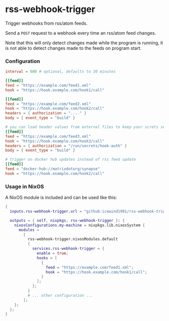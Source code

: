 # rss-webhook-trigger

Trigger webhooks from rss/atom feeds.

Send a `POST` request to a webhook every time an rss/atom feed changes.

Note that this will only detect changes made while the program is running, it is not able to detect changes made to
the feeds on program start.

### Configuration

```toml
interval = 600 # optional, defaults to 30 minutes

[[feed]]
feed = "https://example.com/feed1.xml"
hook = "https://hook.example.com/hook1/call"

[[feed]]
feed = "https://example.com/feed2.xml"
hook = "https://hook.example.com/hook2/call"
headers = { authorization = "...." }
body = { event_type = "build" }

# you can load header values from external files to keep your screts separate
[[feed]]
feed = "https://example.com/feed3.xml"
hook = "https://hook.example.com/hook3/call"
headers = { authorization = "/run/secrets/hook-auth" }
body = { event_type = "build" }

# trigger on docker hub updates instead of rss feed update
[[feed]]
feed = "docker-hub://matrixdotorg/synapse"
hook = "https://hook.example.com/hook2/call"
```

### Usage in NixOS

A NixOS module is included and can be used like this:

```nix
{
  inputs.rss-webhook-trigger.url = "github:icewind1991/rss-webhook-trigger";

  outputs = { self, nixpkgs, rss-webhook-trigger }: {
    nixosConfigurations.my-machine = nixpkgs.lib.nixosSystem {
      modules =
        [
          rss-webhook-trigger.nixosModules.default
          {
            services.rss-webhook-trigger = {
              enable = true;
              hooks = [
                {
                  feed = "https://example.com/feed1.xml";
                  hook = "https://hook.example.com/hook1/call";
                }
              ];
            };
          }
          # ... other configuration ...
        ];
    };
  };
}
```

